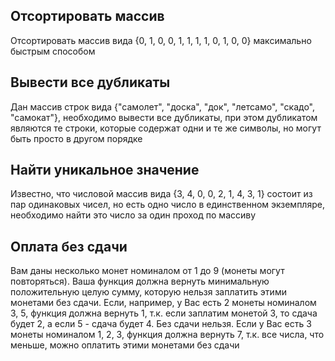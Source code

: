## Отсортировать массив
Отсортировать массив вида {0, 1, 0, 0, 1, 1, 1, 1, 0, 1, 0, 0} максимально быстрым способом

## Вывести все дубликаты
Дан массив строк вида {"самолет", "доска", "док", "летсамо", "скадо", "самокат"}, необходимо вывести все дубликаты, 
при этом дубликатом являются те строки, которые содержат одни и те же символы, но могут быть просто в другом порядке

## Найти уникальное значение
Известно, что числовой массив вида {3, 4, 0, 0, 2, 1, 4, 3, 1} состоит из пар одинаковых чисел, но есть одно число 
в единственном экземпляре, необходимо найти это число за один проход по массиву

## Оплата без сдачи
Вам даны несколько монет номиналом от 1 до 9 (монеты могут повторяться). Ваша функция должна вернуть
минимальную положительную целую сумму, которую нельзя заплатить этими монетами без сдачи.
Если, например, у Вас есть 2 монеты номиналом 3, 5, функция должна вернуть 1, т.к. если заплатим монетой 3,
то сдача будет 2, а если 5 - сдача будет 4. Без сдачи нельзя.
Если у Вас есть 3 монеты номиналом 1, 2, 3, функция должна вернуть 7, т.к. все числа, что меньше,
можно оплатить этими монетами без сдачи